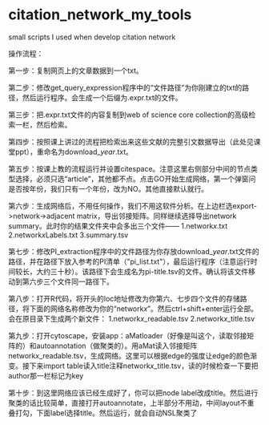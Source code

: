 # citation_network_my_tools
 small scripts I used when develop citation network

操作流程：

第一步：复制网页上的文章数据到一个txt。

第二步：修改get_query_expression程序中的“文件路径”为你刚建立的txt的路径，然后运行程序。会生成一个后缀为.expr.txt的文件。

第三步：把.expr.txt文件的内容复制到web of science core collection的高级检索一栏，然后检索。

第四步：按照课上讲过的流程把检索出来这些文献的完整引文数据导出（此处见课堂ppt），重命名为download_*year*.txt。

第五步：按课上教的流程运行并设置citespace。注意这里右侧部分中间的节点类型选择，必须只选“article”，其他都不点。点击GO开始生成网络，第一个弹窗问是否按年份，我们只有一个年份，改为NO。其他直接默认就行。

第六步：生成网络后，不用任何操作，我们不用这软件分析。在上边栏选export->network->adjacent matrix，导出邻接矩阵。同样继续选择导出network summary。此时你的结果文件夹中会多出三个文件——
1.network*x*.txt 2.network*x*Labels.txt 3.summary.tsv

第七步：修改PI_extraction程序中的文件路径为你存放download_*year*.txt文件的路径，并在路径下放入参考的PI清单（"pi_list.txt"），最后运行程序（注意运行时间较长，大约三十秒）。该路径下会生成名为pi-title.tsv的文件。确认将该文件移动到第六步三个文件同一路径下。

第八步：打开R代码，将开头的loc地址修改为你第六、七步四个文件的存储路径，将下面的网络名称修改为你的“network*x*”。然后ctrl+shift+enter运行全部。会在原目录下生成两个新文件：
1.network*x*_readable.tsv 2.network*x*_title.tsv

第九步：打开cytoscape，安装app：aMatloader（好像是叫这个，读取邻接矩阵的）和autoannotation（做聚类的）。用aMat读入邻接矩阵network*x*_readable.tsv，生成网络。这里可以根据edge的强度让edge的颜色渐变。接下来import table读入title注释network*x*_title.tsv，读的时候检查一下要把author那一栏标记为key

第十步：到这里网络应该已经生成好了，你可以把node label改成title。然后进行聚类的话比较简单，直接打开autoannotate，上半部分不用动，中间layout不重叠打勾，下面label选择title。然后运行，就会自动NSL聚类了
